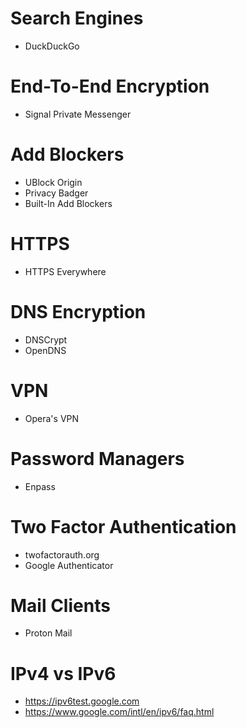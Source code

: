 # Search Engines
- DuckDuckGo

# End-To-End Encryption
- Signal Private Messenger

# Add Blockers
- UBlock Origin
- Privacy Badger
- Built-In Add Blockers

# HTTPS
- HTTPS Everywhere

# DNS Encryption
- DNSCrypt
- OpenDNS

# VPN
- Opera's VPN

# Password Managers
- Enpass

# Two Factor Authentication
- twofactorauth.org
- Google Authenticator

# Mail Clients
- Proton Mail

# IPv4 vs IPv6
- https://ipv6test.google.com
- https://www.google.com/intl/en/ipv6/faq.html

